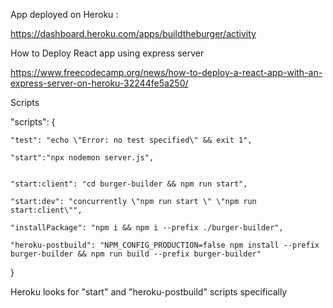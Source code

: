 App deployed on Heroku : 

https://dashboard.heroku.com/apps/buildtheburger/activity



How to Deploy React app using express server

https://www.freecodecamp.org/news/how-to-deploy-a-react-app-with-an-express-server-on-heroku-32244fe5a250/



Scripts

"scripts": {

    "test": "echo \"Error: no test specified\" && exit 1",

    "start":"npx nodemon server.js", 

    
    "start:client": "cd burger-builder && npm run start",
    
    "start:dev": "concurrently \"npm run start \" \"npm run start:client\"",
    
    "installPackage": "npm i && npm i --prefix ./burger-builder",
    
    "heroku-postbuild": "NPM_CONFIG_PRODUCTION=false npm install --prefix burger-builder && npm run build --prefix burger-builder"
  
  }



Heroku looks for "start" and "heroku-postbuild" scripts specifically


